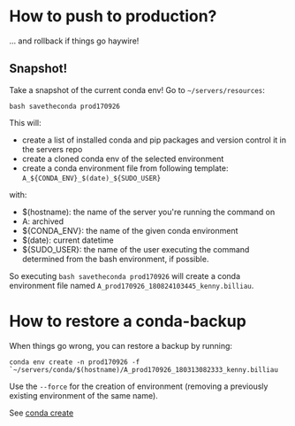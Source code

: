 # How to push to production?

... and rollback if things go haywire!

## Snapshot!

Take a snapshot of the current conda env! Go to `~/servers/resources`:

```bash savetheconda prod170926```

This will:
- create a list of installed conda and pip packages and version control it in the servers repo
- create a cloned conda env of the selected environment
- create a conda environment file from following template: `A_${CONDA_ENV}_$(date)_${SUDO_USER}`

with:

- $(hostname): the name of the server you're running the command on
- A: archived
- ${CONDA_ENV}: the name of the given conda environment
- $(date): current datetime
- ${SUDO_USER}: the name of the user executing the command determined from the bash environment, if possible.

So executing `bash savetheconda prod170926` will create a conda environment file named `A_prod170926_180824103445_kenny.billiau`.

# How to restore a conda-backup

When things go wrong, you can restore a backup by running:

```conda env create -n prod170926 -f `~/servers/conda/$(hostname)/A_prod170926_180313082333_kenny.billiau```

Use the `--force` for the creation  of  environment (removing a previously existing environment of the same name).

See [conda create](https://conda.io/docs/commands/env/conda-env-create.html)
